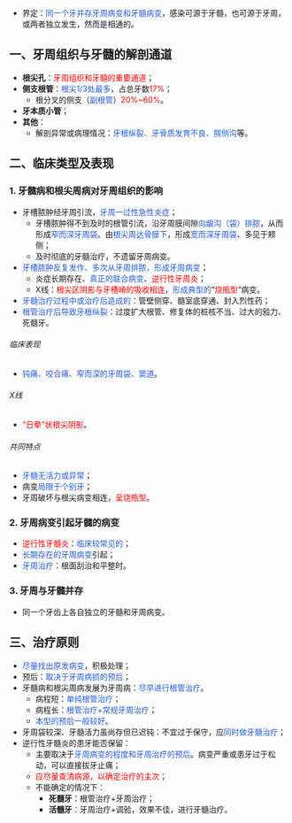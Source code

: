 * 界定：<font color="#245bdb">同一个牙并存牙周病变和牙髓病变</font>，感染可源于牙髓，也可源于牙周，或两者独立发生，然而是相通的。

## 一、牙周组织与牙髓的解剖通道
* **根尖孔**：<font color="#ff0000">牙周组织和牙髓的重要通道</font>；
* **侧支根管**：<font color="#245bdb">根尖1/3处最多</font>，占总牙数<font color="#ff0000">17%</font>；
	* 根分叉的侧支（<font color="#245bdb">副根管</font>）<font color="#ff0000">20%~60%</font>。
* **牙本质小管**；
* **其他**：
	* 解剖异常或病理情况：<font color="#245bdb">牙根纵裂、牙骨质发育不良、腭侧沟</font>等。

## 二、临床类型及表现
### 1. 牙髓病和根尖周病对牙周组织的影响
* 牙槽脓肿经牙周引流，<font color="#245bdb">牙周一过性急性炎症</font>；
	* 牙槽脓肿得不到及时的根管引流，沿牙周膜间隙<font color="#245bdb">向龈沟（袋）排脓</font>，从而形成<font color="#245bdb">窄而深牙周袋</font>。由<font color="#245bdb">根尖周达骨膜下</font>，形成<font color="#245bdb">宽而深牙周袋</font>、多见于颊侧；
	* 及时彻底的牙髓治疗，不遗留牙周病变。
* <font color="#245bdb">牙槽脓肿反复发作、多次从牙周排脓，形成牙周病变</font>；
	* 炎症长期存在、<font color="#245bdb">真正的联合病变</font>、<font color="#ff0000">逆行性牙周炎</font>；
	* X线：<font color="#ff0000">根尖区阴影与牙槽嵴的吸收相连</font>，<font color="#245bdb">形成典型的</font>“<font color="#ff0000">烧瓶型</font>“病变。
* <font color="#245bdb">牙髓治疗过程中或治疗后造成的</font>：管壁侧穿、髓室底穿通、封入烈性药；
* <font color="#245bdb">根管治疗后导致牙根纵裂</font>：过度扩大根管、修复体的桩核不当、过大的𬌗力、死髓牙。
###### 临床表现
* <font color="#245bdb">钝痛、咬合痛、窄而深的牙周袋、窦道</font>。
###### X线
* <font color="#ff0000">“日晕”状根尖阴影</font>。
###### 共同特点
* <font color="#245bdb">牙髓无活力或异常</font>；
* 病变<font color="#245bdb">局限于个别牙</font>；
* 牙周破坏与根尖病变相连，<font color="#ff0000">呈烧瓶型</font>。
### 2. 牙周病变引起牙髓的病变
* <font color="#ff0000">逆行性牙髓炎</font>：<font color="#245bdb">临床较常见的</font>；
* <font color="#245bdb">长期存在的牙周病变</font>引起；
* <font color="#245bdb">牙周治疗</font>：根面刮治和平整时。
### 3. 牙周与牙髓并存
* 同一个牙齿上各自独立的牙髓和牙周病变。

## 三、治疗原则
* <font color="#245bdb">尽量找出原发病变</font>，积极处理；
* 预后：<font color="#245bdb">取决于牙周病损的预后</font>；
* 牙髓病和根尖周病发展为牙周病：<font color="#245bdb">尽早进行根管治疗</font>。
	* 病程短：<font color="#245bdb">单纯根管治疗</font>；
	* 病程长：<font color="#245bdb">根管治疗+常规牙周治疗</font>；
	* <font color="#245bdb">本型的预后一般较好</font>。
* 牙周袋较深、牙髓活力虽尚存但已迟钝：不宜过于保守，应<font color="#245bdb">同时做牙髓治疗</font>；
* 逆行性牙髓炎的患牙能否保留：
	* 主要取决于<font color="#245bdb">牙周病变的程度和牙周治疗的预后</font>。病变严重或患牙过于松动，可以直接拔牙止痛；
	* <font color="#ff0000">应尽量查清病源，以确定治疗的主次</font>；
	* 不能确定的情况下：
		* **死髓牙**：根管治疗+牙周治疗；
		* **活髓牙**：牙周治疗+调𬌗，效果不佳，进行牙髓治疗。



